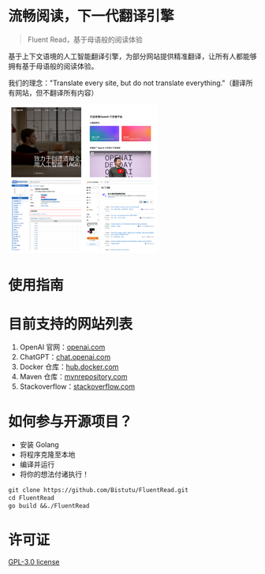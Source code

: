 # 流畅阅读，下一代翻译引擎
> Fluent Read，基于母语般的阅读体验
>

基于上下文语境的人工智能翻译引擎，为部分网站提供精准翻译，让所有人都能够拥有基于母语般的阅读体验。

我们的理念："Translate every site, but do not translate everything."（翻译所有网站，但不翻译所有内容）

<img src="./misc/images/sample-1.png" alt="image-20231008190713343" style="width: 60%; max-width: 100%;">

# 使用指南





# 目前支持的网站列表

1. OpenAI 官网：[openai.com](https://openai.com/)
2. ChatGPT：[chat.openai.com](https://chat.openai.com/)
2. Docker 仓库：[hub.docker.com](https://hub.docker.com)
2. Maven 仓库：[mvnrepository.com](https://mvnrepository.com/)
3. Stackoverflow：[stackoverflow.com](https://stackoverflow.com/)



# 如何参与开源项目？

- 安装 Golang
- 将程序克隆至本地
- 编译并运行
- 将你的想法付诸执行！

```shell
git clone https://github.com/Bistutu/FluentRead.git
cd FluentRead
go build &&./FluentRead
```

# 许可证

[GPL-3.0 license](https://github.com/Bistutu/FluentRead#)




